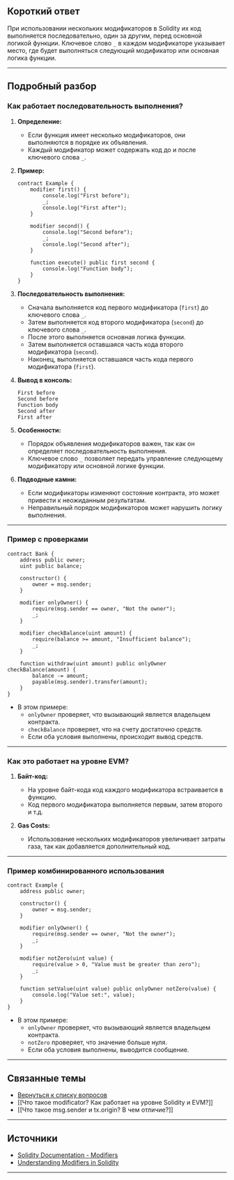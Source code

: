 
## Короткий ответ

При использовании нескольких модификаторов в Solidity их код выполняется последовательно, один за другим, перед основной логикой функции. Ключевое слово `_` в каждом модификаторе указывает место, где будет выполняться следующий модификатор или основная логика функции.

---

## Подробный разбор

### **Как работает последовательность выполнения?**
1. **Определение:**
   - Если функция имеет несколько модификаторов, они выполняются в порядке их объявления.
   - Каждый модификатор может содержать код до и после ключевого слова `_`.

2. **Пример:**
   ```solidity
   contract Example {
       modifier first() {
           console.log("First before");
           _;
           console.log("First after");
       }

       modifier second() {
           console.log("Second before");
           _;
           console.log("Second after");
       }

       function execute() public first second {
           console.log("Function body");
       }
   }
   ```

3. **Последовательность выполнения:**
   - Сначала выполняется код первого модификатора (`first`) до ключевого слова `_`.
   - Затем выполняется код второго модификатора (`second`) до ключевого слова `_`.
   - После этого выполняется основная логика функции.
   - Затем выполняется оставшаяся часть кода второго модификатора (`second`).
   - Наконец, выполняется оставшаяся часть кода первого модификатора (`first`).

4. **Вывод в консоль:**
   ```
   First before
   Second before
   Function body
   Second after
   First after
   ```

5. **Особенности:**
   - Порядок объявления модификаторов важен, так как он определяет последовательность выполнения.
   - Ключевое слово `_` позволяет передать управление следующему модификатору или основной логике функции.

6. **Подводные камни:**
   - Если модификаторы изменяют состояние контракта, это может привести к неожиданным результатам.
   - Неправильный порядок модификаторов может нарушить логику выполнения.

---

### **Пример с проверками**
```solidity
contract Bank {
    address public owner;
    uint public balance;

    constructor() {
        owner = msg.sender;
    }

    modifier onlyOwner() {
        require(msg.sender == owner, "Not the owner");
        _;
    }

    modifier checkBalance(uint amount) {
        require(balance >= amount, "Insufficient balance");
        _;
    }

    function withdraw(uint amount) public onlyOwner checkBalance(amount) {
        balance -= amount;
        payable(msg.sender).transfer(amount);
    }
}
```

- В этом примере:
  - `onlyOwner` проверяет, что вызывающий является владельцем контракта.
  - `checkBalance` проверяет, что на счету достаточно средств.
  - Если оба условия выполнены, происходит вывод средств.

---

### **Как это работает на уровне EVM?**
1. **Байт-код:**
   - На уровне байт-кода код каждого модификатора встраивается в функцию.
   - Код первого модификатора выполняется первым, затем второго и т.д.

2. **Gas Costs:**
   - Использование нескольких модификаторов увеличивает затраты газа, так как добавляется дополнительный код.

---

### **Пример комбинированного использования**
```solidity
contract Example {
    address public owner;

    constructor() {
        owner = msg.sender;
    }

    modifier onlyOwner() {
        require(msg.sender == owner, "Not the owner");
        _;
    }

    modifier notZero(uint value) {
        require(value > 0, "Value must be greater than zero");
        _;
    }

    function setValue(uint value) public onlyOwner notZero(value) {
        console.log("Value set:", value);
    }
}
```

- В этом примере:
  - `onlyOwner` проверяет, что вызывающий является владельцем контракта.
  - `notZero` проверяет, что значение больше нуля.
  - Если оба условия выполнены, выводится сообщение.

---

## Связанные темы
- [Вернуться к списку вопросов](5.%20Список%20вопросов.md)
- [[Что такое modificator? Как работает на уровне Solidity и EVM?]]
- [[Что такое msg.sender и tx.origin? В чем отличие?]]

---

## Источники
- [Solidity Documentation - Modifiers](https://docs.soliditylang.org/en/latest/contracts.html#function-modifiers)
- [Understanding Modifiers in Solidity](https://ethereum.stackexchange.com/questions/91874/what-is-the-difference-between-public-private-internal-and-external-functions)
---